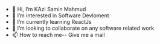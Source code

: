 - 👋 Hi, I’m KAzi Samin Mahmud
- 👀 I’m interested in Software Devloment
- 🌱 I’m currently learning  ReactJs
- 💞️ I’m looking to collaborate on any software related work
- 📫 How to reach me-- Give me a mail

<!---
Samin-sam/Samin-sam is a ✨ special ✨ repository because its `README.md` (this file) appears on your GitHub profile.
You can click the Preview link to take a look at your changes.
--->
